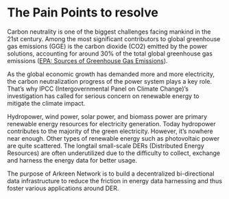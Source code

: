 # The Pain Points to resolve

Carbon neutrality is one of the biggest challenges facing mankind in the 21st century. Among the most significant contributors to global greenhouse gas emissions (GGE) is the carbon dioxide (CO2) emitted by the power solutions, accounting for around 30% of the total global greenhouse gas emissions ([EPA: Sources of Greenhouse Gas Emissions](https://www.epa.gov/ghgemissions/sources-greenhouse-gas-emissions)).

As the global economic growth has demanded more and more electricity, the carbon neutralization progress of the power system plays a key role. That’s why IPCC (Intergovernmental Panel on Climate Change)’s investigation has called for serious concern on renewable energy to mitigate the climate impact.

Hydropower, wind power, solar power, and biomass power are primary renewable energy resources for electricity generation. Today hydropower contributes to the majority of the green electricity. However, it’s nowhere near enough. Other types of renewable energy such as photovoltaic power are quite scattered. The longtail small-scale DERs (Distributed Energy Resources) are often underutilized due to the difficulty to collect, exchange and harness the energy data for better usage.

The purpose of Arkreen Network is to build a decentralized bi-directional data infrastructure to reduce the friction in energy data harnessing and thus foster various applications around DER.
